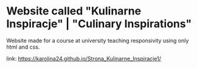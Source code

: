 # Website called "Kulinarne Inspiracje" | "Culinary Inspirations"

Website made for a course at university teaching responsivity using only html and css.

link: https://karolina24.github.io/Strona_Kulinarne_Inspiracje1/
